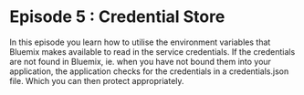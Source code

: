 # Episode 5 : Credential Store 
In this episode you learn how to utilise the environment variables that Bluemix makes available to read in the service
credentials. If the credentials are not found in Bluemix, ie. when you have not bound them into your application, the 
application checks for the credentials in a credentials.json file. Which you can then protect appropriately.